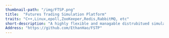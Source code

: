 ```yaml
---
thumbnail-path: "/img/FTSP.png"
title:  "Futures Trading Simulation Platform"
traits: "C++,Linux,epoll,ZooKeeper,Redis,RabbitMQ, etc"
short-description: "A highly flexible and managable distrubitued simulation trading platform for futures "
Address: "https://github.com/EthanHao/FSTP"
---
```

